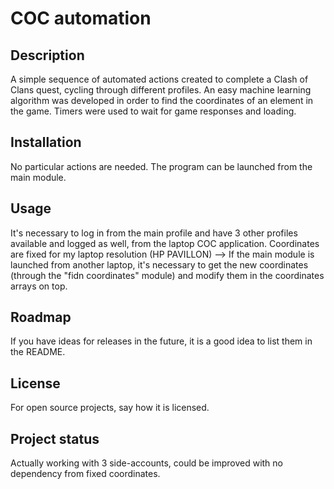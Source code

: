 # COC automation

## Description
A simple sequence of automated actions created to complete a Clash of Clans quest, cycling through different profiles.
An easy machine learning algorithm was developed in order to find the coordinates of an element in the game. 
Timers were used to wait for game responses and loading.

## Installation
No particular actions are needed. The program can be launched from the main module.

## Usage
It's necessary to log in from the main profile and have 3 other profiles available and logged as well, from the laptop COC application.
Coordinates are fixed for my laptop resolution (HP PAVILLON) --> If the main module is launched from another laptop,
it's necessary to get the new coordinates (through the "fidn coordinates" module) and modify them in the coordinates arrays on top.

## Roadmap
If you have ideas for releases in the future, it is a good idea to list them in the README.

## License
For open source projects, say how it is licensed.

## Project status
Actually working with 3 side-accounts, could be improved with no dependency from fixed coordinates.
